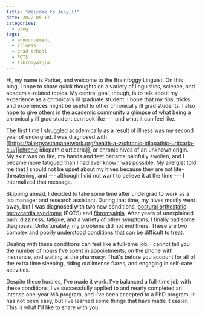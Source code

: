 ```yaml
---
title: "Welcome to Jekyll!"
date: 2022-05-17
categories:
  - blog
tags:
  - announcement
  - illness
  - grad school
  - POTS
  - fibromyalgia
---
```


Hi, my name is Parker, and welcome to the Brainfoggy Linguist. On this blog, I hope to share quick thoughts on a variety of linguistics, science, and academia-related topics. My central goal, though, is to talk about my experience as a chronically ill graduate student. I hope that my tips, tricks, and experiences might be useful to other chronically ill grad students. I also hope to give others in the academic community a glimpse of what being a chronically ill grad student can look like --- and what it can feel like.

The first time I struggled academically as a result of illness was my second year of undergrad. I was diagnosed with [[https://allergyasthmanetwork.org/health-a-z/chronic-idiopathic-urticaria-ciu/][chronic idiopathic urticaria]], or chronic hives of an unknown origin. My skin was on fire, my hands and feet became painfully swollen, and I became more fatigued than I had ever known was possible. My allergist told me that I should not be upset about my hives because they are not life-threatening, and --- although I did not want to believe it at the time --- I internalized that message.

Skipping ahead, I decided to take some time after undergrad to work as a lab manager and research assistant. During that time, my hives mostly went away, but I was diagnosed with two new conditions, [postural orthostatic tachycardia syndrome](http://www.dysautonomiainternational.org/page.php?ID=30) (POTS) and [fibromyalgia](https://www.rheumatology.org/I-Am-A/Patient-Caregiver/Diseases-Conditions/Fibromyalgia). After years of unexplained pain, dizziness, fatigue, and a variety of other symptoms, I finally had some diagnoses. Unfortunately, my problems did not end there. These are two complex and poorly understood conditions that can be difficult to treat.

Dealing with these conditions can feel like a full-time job. I cannot tell you the number of hours I've spent in appointments, on the phone with insurance, and waiting at the pharmacy. That's before you account for all of the extra time sleeping, riding out intense flares, and engaging in self-care activities.

Despite these hurdles, I've made it work. I've balanced a full-time job with these conditions, I've successfully applied to and nearly completed an intense one-year MA program, and I've been accepted to a PhD program. It has not been easy, but I've learned some things that have made it easier. This is what I'd like to share with you.
